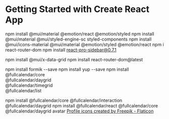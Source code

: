 # Getting Started with Create React App

npm install @mui/material @emotion/react @emotion/styled
npm install @mui/material @mui/styled-engine-sc styled-components
npm install @mui/icons-material @mui/material @emotion/styled @emotion/react
npm i react-router-dom
npm install react-pro-sidebar@0.7.1

npm install @mui/x-data-grid
npm install react-router-dom@latest

npm install formik --save
npm install yup --save
npm install \
  @fullcalendar/core \
  @fullcalendar/daygrid \
  @fullcalendar/timegrid \
  @fullcalendar/list

npm install @fullcalendar/core @fullcalendar/interaction @fullcalendar/daygrid
  npm install @fullcalendar/react @fullcalendar/core @fullcalendar/daygrid
avatar
<a href="https://www.flaticon.com/free-icons/profile" title="profile icons">Profile icons created by Freepik - Flaticon</a>
